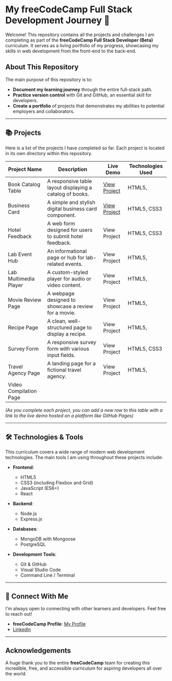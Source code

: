 # My freeCodeCamp Full Stack Development Journey 🚀

Welcome! This repository contains all the projects and challenges I am completing as part of the **freeCodeCamp Full Stack Developer (Beta)** curriculum. It serves as a living portfolio of my progress, showcasing my skills in web development from the front-end to the back-end.

## About This Repository

The main purpose of this repository is to:
* **Document my learning journey** through the entire full-stack path.
* **Practice version control** with Git and GitHub, an essential skill for developers.
* **Create a portfolio** of projects that demonstrates my abilities to potential employers and collaborators.

---

## 📚 Projects

Here is a list of the projects I have completed so far. Each project is located in its own directory within this repository.

| Project Name                      | Description                                                  | Live Demo                               | Technologies Used     |
| --------------------------------- | ------------------------------------------------------------ | --------------------------------------- | --------------------- |
|Book Catalog Table	                |A responsive table layout displaying a catalog of books.	   |[View Project](http://127.0.0.1:5500/index.html)	                         |HTML5,             |
|Business Card	                    |A simple and stylish digital business card component. 	       |[View Project](http://127.0.0.1:5500/index.html)                         |HTML5, CSS3
|Hotel Feedback	                    |A web form designed for users to submit hotel feedback.	   |View Project	                         |HTML5, CSS3
|Lab Event Hub	                    |An informational page or hub for lab-related events.	       |View Project	                         |HTML5,
|Lab Multimedia Player	            |A custom-styled player for audio or video content.	           |View Project	                         |HTML5,  
|Movie Review Page	                |A webpage designed to showcase a review for a movie.	       |View Project	                         |HTML5, 
|Recipe Page	                    |A clean, well-structured page to display a recipe.	           |View Project	                         |HTML5, 
|Survey Form	                    |A responsive survey form with various input fields.	       |View Project	                         |HTML5, CSS3
|Travel Agency Page	                |A landing page for a fictional travel agency.	               |View Project	                         |HTML5, 
|Video Compilation Page


*(As you complete each project, you can add a new row to this table with a link to the live demo hosted on a platform like GitHub Pages)*

---

## 🛠️ Technologies & Tools

This curriculum covers a wide range of modern web development technologies. The main tools I am using throughout these projects include:

* **Frontend**:
    * HTML5
    * CSS3 (including Flexbox and Grid)
    * JavaScript (ES6+)
    * React

* **Backend**:
    * Node.js
    * Express.js

* **Databases**:
    * MongoDB with Mongoose
    * PostgreSQL

* **Development Tools**:
    * Git & GitHub
    * Visual Studio Code
    * Command Line / Terminal

---

## 🔗 Connect With Me

I'm always open to connecting with other learners and developers. Feel free to reach out!

* **freeCodeCamp Profile**: [My Profile](https://www.freecodecamp.org/njihallecho-nkwenti)
*  [LinkedIn](www.linkedin.com/in/nji-halle-cho-nkwenti-2b0a29334e])

---

## Acknowledgements

A huge thank you to the entire **freeCodeCamp** team for creating this incredible, free, and accessible curriculum for aspiring developers all over the world.
